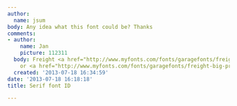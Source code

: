 ```yaml
---
author:
  name: jsum
body: Any idea what this font could be? Thanks
comments:
- author:
    name: Jan
    picture: 112311
  body: Freight <a href="http://www.myfonts.com/fonts/garagefonts/freight-disp-pro/">Display</a>
    or <a href="http://www.myfonts.com/fonts/garagefonts/freight-big-pro/">Big</a>.
  created: '2013-07-18 16:34:59'
date: '2013-07-18 16:18:18'
title: Serif font ID

---
```

